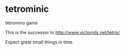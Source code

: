 # tetrominic
tetromino game

This is the successor to http://www.victornils.net/tetris/

Expect great small things in time.

